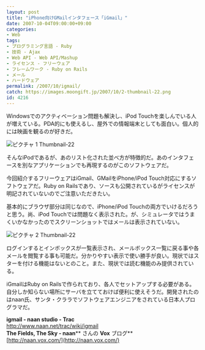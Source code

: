 ```yaml
---
layout: post
title: "iPhone向けGMailインタフェース「iGmail」"
date: 2007-10-04T09:00:00+09:00
categories:
- Web
tags: 
- プログラミング言語 - Ruby
- 技術 - Ajax
- Web API - Web API/Mashup
- ライセンス - フリーウェア
- フレームワーク - Ruby on Rails
- メール
- ハードウェア
permalink: /2007/10/igmail/
catch: https://images.moongift.jp/2007/10/2-thumbnail-22.png
id: 4216
---
```

Windowsでのアクティベーション問題も解決し、iPod Touchを楽しんでいる人が増えている。PDA的にも使えるし、屋外での情報端末としても面白い。個人的には映画を観るのが好きだ。   
  
 ![ピクチャ 1 Thumbnail-22](https://images.moongift.jp/2007/10/1-thumbnail-22.png)  
  
そんなiPodであるが、あのリスト化された並べ方が特徴的だ。あのインタフェースを別なアプリケーションでも再現するのがこのソフトウェアだ。   
  
今回紹介するフリーウェアはiGmail、GMailをiPhone/iPod Touch対応にするソフトウェアだ。Ruby on Railsであり、ソースも公開されているがライセンスが明記されていないのでご注意いただきたい。   
  
<!--more-->  
基本的にブラウザ部分は同じなので、iPhone/iPod Touchの両方でいけるだろうと思う。尚、iPod Touchでは問題なく表示された。が、シミュレータではうまくいかなかったのでスクリーンショットではメールは表示されていない。   
  
 ![ピクチャ 2 Thumbnail-22](https://images.moongift.jp/2007/10/2-thumbnail-22.png)  
  
ログインするとインボックスが一覧表示され、メールボックス一覧に戻る事や各メールを閲覧する事も可能だ。分かりやすい表示で使い勝手が良い。現状ではスターを付ける機能はないとのこと。また、現状では読む機能のみ提供されている。   
  
iGmailはRuby on Railsで作られており、各人でセットアップする必要がある。自分しか知らない場所にサーバを立てておけば便利に使えそうだ。開発されたのはnaan氏、サンタ・クララでソフトウェアエンジニアをされている日本人プログラマだ。   
  
**igmail - naan studio - Trac**  
[http://www.naan.net/trac/wiki/igmail   
](http://www.naan.net/trac/wiki/igmail) **The Fields, The Sky - naan**** さんの ****Vox**** ブログ**  
[http://naan.vox.com/](http://naan.vox.com/)

